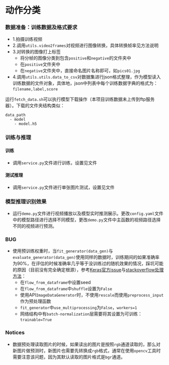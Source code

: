 # 动作分类

### 数据准备：训练数据及格式要求
 - 1.拍摄训练视频
 - 2.调用`utils.video2frames`对视频进行图像转换，具体转换帧率见方法说明
 - 3.对转换的图像打上标签
    - 将分帧的图像分类到包含`positive`和`negative`的文件夹中
    - 在`positive`文件夹中
    - 在`negative`文件夹中，直接命名图片名称即可，如`pics01.jpg`
 - 4.调用`utils.utils.data_to_csv`对数据集进行json格式整理，作为模型读入训练数据的文件对象，具体地，json中列表中每个训练数据字典的格式为：`filename,label,score`
 
运行`fetch_data.sh`可以执行模型下载操作（本项目训练数据未上传到ftp服务器）。下载的文件夹结构类似：
```
data_path
  - model
    - model.h5
```

### 训练与推理
#### 训练

- 调用`service.py`文件进行训练，设置见文件

#### 测试推理

- 调用`service.py`文件进行单张图片测试，设置见文件

### 模型推理识别效果

- 运行`demo.py`文件进行视频播放以及模型实时推测展示。更改`config.yaml`文件中的模型路径进行选择不同模型，更改`demo.py`文件中主函数的视频路径选择不同的视频进行预测。


### BUG
- 使用预训练权重时，当`fit_generator(data_gen)`与`evaluate_generator(data_gen)`使用同样的数据时，训练期间的如果准确率为90%，在评估的时候准确率几乎等于没训练过的随机效果的情况，踩坑可能的原因（目前没有完全确定根源），参考[Keras官方issue](https://github.com/keras-team/keras/issues/6499)与[stackoverflow处理方法](https://stackoverflow.com/questions/55569181/why-is-accuracy-from-fit-generator-different-to-that-from-evaluate-generator-in?noredirect=1&lq=1)：
    - 在`flow_from_dataframe`中设置seed
    - 在`flow_from_dataframe`中`shuffle`设置为`False`
    - 使用API`ImageDataGenerator`时，不使用`rescale`而使用`preprocess_input`作为预处理函数
    - `fit_generator`中`use_multiprocessing`为`False`，`workers=1`
    - 网络结构中有`batch-normalization`层需要将其设置为可训练：`trainable=True`


### Notices
- 数据预处理读取图片的时候，如果读出的图片是按照`rgb`通道读取的，那么对新图片做预测时，新图片也需要先转换成`rgb`格式，通常在使用`opencv`工具时需要注意该问题，因为其默认读取的图片格式是`bgr`通道。
